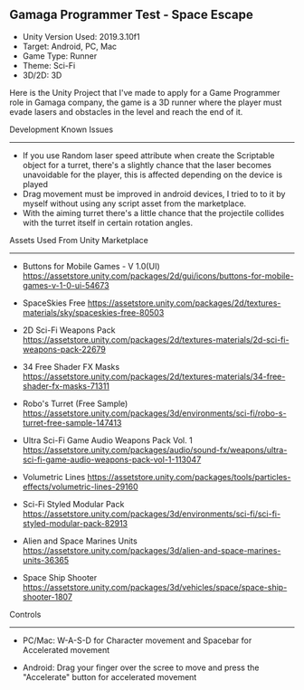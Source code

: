 Gamaga Programmer Test - Space Escape
--------------------------------------
+ Unity Version Used: 2019.3.10f1
+ Target: Android, PC, Mac
+ Game Type: Runner
+ Theme: Sci-Fi
+ 3D/2D: 3D 


Here is the Unity Project that I've made to apply for a Game Programmer role in Gamaga company, the game is a 3D runner where the player must evade lasers and obstacles in the level and reach the end of it.


Development Known Issues
**************************************
+ If you use Random laser speed attribute when create the Scriptable object for a turret, there's a slightly chance that the laser becomes unavoidable for the player, this is affected depending on the device is played
+ Drag movement must be improved in android devices, I tried to to it by myself without using any script asset from the marketplace.
+ With the aiming turret there's a little chance that the projectile collides with the turret itself in certain rotation angles.


Assets Used From Unity Marketplace
*************************************
+ Buttons for Mobile Games - V 1.0(UI)
https://assetstore.unity.com/packages/2d/gui/icons/buttons-for-mobile-games-v-1-0-ui-54673

+ SpaceSkies Free
https://assetstore.unity.com/packages/2d/textures-materials/sky/spaceskies-free-80503

+ 2D Sci-Fi Weapons Pack
https://assetstore.unity.com/packages/2d/textures-materials/2d-sci-fi-weapons-pack-22679

+ 34 Free Shader FX Masks
https://assetstore.unity.com/packages/2d/textures-materials/34-free-shader-fx-masks-71311

+ Robo's Turret (Free Sample)
https://assetstore.unity.com/packages/3d/environments/sci-fi/robo-s-turret-free-sample-147413

+ Ultra Sci-Fi Game Audio Weapons Pack Vol. 1
https://assetstore.unity.com/packages/audio/sound-fx/weapons/ultra-sci-fi-game-audio-weapons-pack-vol-1-113047

+ Volumetric Lines
https://assetstore.unity.com/packages/tools/particles-effects/volumetric-lines-29160

+ Sci-Fi Styled Modular Pack
https://assetstore.unity.com/packages/3d/environments/sci-fi/sci-fi-styled-modular-pack-82913

+ Alien and Space Marines Units
https://assetstore.unity.com/packages/3d/alien-and-space-marines-units-36365

+ Space Ship Shooter
https://assetstore.unity.com/packages/3d/vehicles/space/space-ship-shooter-1807


Controls
**********************
+ PC/Mac: W-A-S-D for Character movement and Spacebar for Accelerated movement

+ Android: Drag your finger over the scree to move and press the "Accelerate" button for accelerated movement
